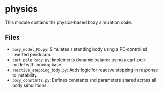 # physics

This module contains the physics-based body simulation code.

## Files
- `body_model_PD.py`: Simulates a standing body using a PD-controlled inverted pendulum.
- `cart_pole_body.py`: Implements dynamic balance using a cart-pole model with moving base.
- `reactive_stepping_body.py`: Adds logic for reactive stepping in response to instability.
- `body_constants.py`: Defines constants and parameters shared across all body simulations.
